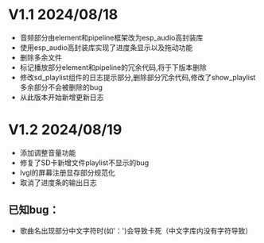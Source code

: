 # V1.1 2024/08/18
+ 音频部分由element和pipeline框架改为esp_audio高封装库
+ 使用esp_audio高封装库实现了进度条显示以及拖动功能
+ 删除多余文件
+ 标记播放部分element和pipeline的冗余代码,将于下版本删除
+ 修改sd_playlist组件的日志提示部分,删除部分冗余代码,修改了show_playlist多余部分不会被删除的bug
+ 从此版本开始新增更新日志

# V1.2 2024/08/19
+ 添加调整音量功能
+ 修复了SD卡新增文件playlist不显示的bug
+ lvgl的屏幕注册显存部分规范化
+ 取消了进度条的输出日志
## 已知bug：
+ 歌曲名出现部分中文字符时(如'：')会导致卡死（中文字库内没有字符导致）